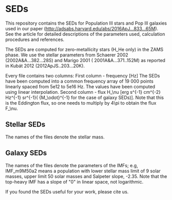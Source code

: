 # SEDs
This repository contains the SEDs for Population III stars and 
Pop III galaxies used in our paper (http://adsabs.harvard.edu/abs/2016ApJ...833...65M). 
See the article for detailed descriptions of the parameters used, calculation 
procedures and references. 

The SEDs are computed for zero-metallicity stars (H_He only) in 
the ZAMS phase. We use the stellar parameters from Schaerer 2002 
(2002A&A...382...28S) and Marigo 2001 ( 2001A&A...371..152M) as 
reported in Kubát 2012 (2012ApJS..203...20K). 

Every file contains two columns:
		First column - frequency     [Hz]
									The SEDs have been computed into a common frequency 
									array of 19 000 points linearly spaced from 5e12 to 
									5e16 Hz. The values have been computed using linear 
									interpolation.
		Second column - flux         H_\nu [erg s^{-1} cm^{-2} Hz^{-1} sr^{-1}( {M_\odot}^{-1}
									for the case of galaxy SEDs)].
									Note that this is the Eddington flux, so one needs to 
									multiply by 4\pi to obtain the flux F_\nu.

## Stellar SEDs
The names of the files denote the stellar mass.

## Galaxy SEDs
The names of the files denote the parameters of the IMFs; e.g, IMF_m9M50a2 means a population with lower stellar mass
limit of 9 solar masses, upper limit 50 solar masses and Salpeter slope, -2.35. Note that the top-heavy IMF has a 
slope of "0" in linear space, not logarithmic.

If you found the SEDs useful for your work, please cite us.






